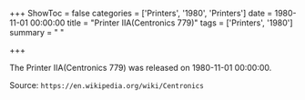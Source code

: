 +++
ShowToc = false
categories = ['Printers', '1980', 'Printers']
date = 1980-11-01 00:00:00
title = "Printer IIA(Centronics 779)"
tags = ['Printers', '1980']
summary = " "

+++

The Printer IIA(Centronics 779) was released on 1980-11-01 00:00:00.

Source: `https://en.wikipedia.org/wiki/Centronics`


